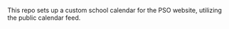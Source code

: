 This repo sets up a custom school calendar for the PSO website, utilizing the public calendar feed.
